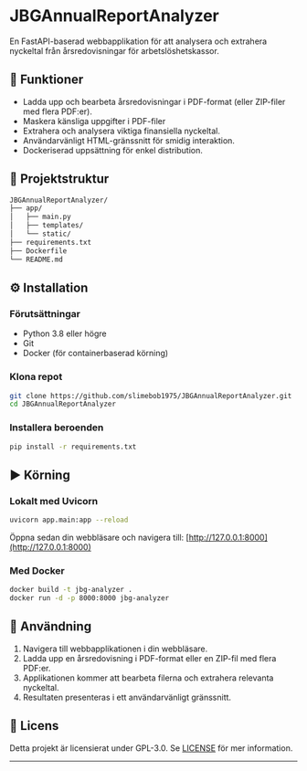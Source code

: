 # JBGAnnualReportAnalyzer

En FastAPI-baserad webbapplikation för att analysera och extrahera nyckeltal från årsredovisningar för arbetslöshetskassor.

## 🧰 Funktioner

* Ladda upp och bearbeta årsredovisningar i PDF-format (eller ZIP-filer med flera PDF:er).
* Maskera känsliga uppgifter i PDF-filer
* Extrahera och analysera viktiga finansiella nyckeltal.
* Användarvänligt HTML-gränssnitt för smidig interaktion.
* Dockeriserad uppsättning för enkel distribution.

## 📁 Projektstruktur

```bash
JBGAnnualReportAnalyzer/
├── app/
│   ├── main.py
│   ├── templates/
│   └── static/
├── requirements.txt
├── Dockerfile
└── README.md
```



## ⚙️ Installation

### Förutsättningar

* Python 3.8 eller högre
* Git
* Docker (för containerbaserad körning)

### Klona repot

```bash
git clone https://github.com/slimebob1975/JBGAnnualReportAnalyzer.git
cd JBGAnnualReportAnalyzer
```



### Installera beroenden

```bash
pip install -r requirements.txt
```



## ▶️ Körning

### Lokalt med Uvicorn

```bash
uvicorn app.main:app --reload
```



Öppna sedan din webbläsare och navigera till: [http://127.0.0.1:8000](http://127.0.0.1:8000)

### Med Docker

```bash
docker build -t jbg-analyzer .
docker run -d -p 8000:8000 jbg-analyzer
```



## 📝 Användning

1. Navigera till webbapplikationen i din webbläsare.
2. Ladda upp en årsredovisning i PDF-format eller en ZIP-fil med flera PDF:er.
3. Applikationen kommer att bearbeta filerna och extrahera relevanta nyckeltal.
4. Resultaten presenteras i ett användarvänligt gränssnitt.

## 📄 Licens

Detta projekt är licensierat under GPL-3.0. Se [LICENSE](LICENSE) för mer information.

---
